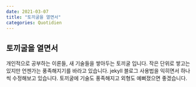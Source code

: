 ```yaml
---
date: 2021-03-07
title: "토끼굴을 열면서"
categories: Quotidien
---
```

## 토끼굴을 열면서
개인적으로 공부하는 이론들, 새 기술들을 쌓아두는 토끼굴 입니다.
작은 단위로 쌓고는 있지만 언젠가는 풍족해지기를 바라고 있습니다.
jekyll 블로그 사용법을 익히면서 하나씩 수정해보고 있습니다.
토끼굴에 기술도 풍족해지고 외형도 예뻐졌으면 좋겠습니다.